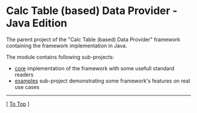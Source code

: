 
# Calc Table (based) Data Provider - Java Edition

The parent project of the "Calc Table (based) Data Provider" framework containing the framework implementation in Java.

The module contains following sub-projects:
* [core](./core) implementation of the framework with some usefull standard readers
* [examples](./examples) sub-project demonstrating some framework's features on real use cases

---
\[ [To Top](#calc-table-based-data-provider---java-edition) \]